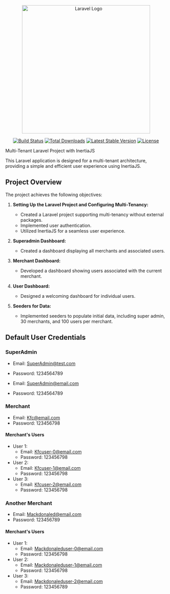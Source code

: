 <p align="center"><a href="https://laravel.com" target="_blank"><img src="https://raw.githubusercontent.com/laravel/art/master/logo-lockup/5%20SVG/2%20CMYK/1%20Full%20Color/laravel-logolockup-cmyk-red.svg" width="400" alt="Laravel Logo"></a></p>

<p align="center">
<a href="https://github.com/laravel/framework/actions"><img src="https://github.com/laravel/framework/workflows/tests/badge.svg" alt="Build Status"></a>
<a href="https://packagist.org/packages/laravel/framework"><img src="https://img.shields.io/packagist/dt/laravel/framework" alt="Total Downloads"></a>
<a href="https://packagist.org/packages/laravel/framework"><img src="https://img.shields.io/packagist/v/laravel/framework" alt="Latest Stable Version"></a>
<a href="https://packagist.org/packages/laravel/framework"><img src="https://img.shields.io/packagist/l/laravel/framework" alt="License"></a>
</p>
 Multi-Tenant Laravel Project with InertiaJS

This Laravel application is designed for a multi-tenant architecture, providing a simple and efficient user experience using InertiaJS.

## Project Overview

The project achieves the following objectives:

1. **Setting Up the Laravel Project and Configuring Multi-Tenancy:**
   - Created a Laravel project supporting multi-tenancy without external packages.
   - Implemented user authentication.
   - Utilized InertiaJS for a seamless user experience.

2. **Superadmin Dashboard:**
   - Created a dashboard displaying all merchants and associated users.

3. **Merchant Dashboard:**
   - Developed a dashboard showing users associated with the current merchant.

4. **User Dashboard:**
   - Designed a welcoming dashboard for individual users.

5. **Seeders for Data:**
   - Implemented seeders to populate initial data, including super admin, 30 merchants, and 100 users per merchant.

 ## Default User Credentials 

### SuperAdmin 
- Email: SuperAdmin@test.com
- Password: 1234564789

- Email: SuperAdmin@email.com
- Password: 1234564789

### Merchant 
- Email: Kfc@email.com
- Password: 123456798

#### Merchant's Users
- User 1:
  - Email: Kfcuser-0@email.com
  - Password: 123456798
- User 2:
  - Email: Kfcuser-1@email.com
  - Password: 123456798
- User 3:
  - Email: Kfcuser-2@email.com
  - Password: 123456798

### Another Merchant
- Email: Mackdonaled@email.com
- Password: 123456789

#### Merchant's Users 
- User 1:
  - Email: Mackdonaleduser-0@email.com
  - Password: 123456798
- User 2:
  - Email: Mackdonaleduser-1@email.com
  - Password: 123456798
- User 3:
  - Email: Mackdonaleduser-2@email.com
  - Password: 123456789